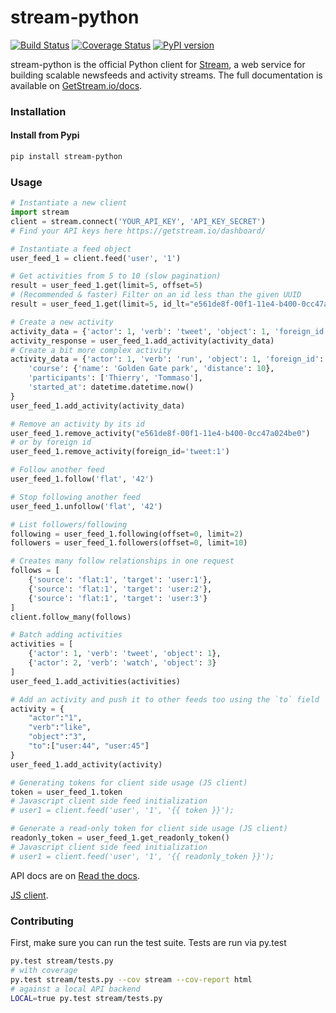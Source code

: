 stream-python
=============

[![Build Status](https://travis-ci.org/GetStream/stream-python.svg?branch=master)](https://travis-ci.org/GetStream/stream-python) [![Coverage Status](https://coveralls.io/repos/tschellenbach/stream-python/badge.png?branch=master)](https://coveralls.io/r/tschellenbach/stream-python?branch=master) [![PyPI version](https://badge.fury.io/py/stream-python.svg)](http://badge.fury.io/py/stream-python)

stream-python is the official Python client for [Stream](https://getstream.io/), a web service for building scalable newsfeeds and activity streams. 
The full documentation is available on [GetStream.io/docs](http://getstream.io/docs/).

### Installation

#### Install from Pypi


```bash
pip install stream-python
```

### Usage

```python
# Instantiate a new client
import stream
client = stream.connect('YOUR_API_KEY', 'API_KEY_SECRET')
# Find your API keys here https://getstream.io/dashboard/

# Instantiate a feed object
user_feed_1 = client.feed('user', '1')

# Get activities from 5 to 10 (slow pagination)
result = user_feed_1.get(limit=5, offset=5)
# (Recommended & faster) Filter on an id less than the given UUID
result = user_feed_1.get(limit=5, id_lt="e561de8f-00f1-11e4-b400-0cc47a024be0")

# Create a new activity
activity_data = {'actor': 1, 'verb': 'tweet', 'object': 1, 'foreign_id': 'tweet:1'}
activity_response = user_feed_1.add_activity(activity_data)
# Create a bit more complex activity
activity_data = {'actor': 1, 'verb': 'run', 'object': 1, 'foreign_id': 'run:1', 
	'course': {'name': 'Golden Gate park', 'distance': 10},
	'participants': ['Thierry', 'Tommaso'],
	'started_at': datetime.datetime.now()
}
user_feed_1.add_activity(activity_data)

# Remove an activity by its id
user_feed_1.remove_activity("e561de8f-00f1-11e4-b400-0cc47a024be0")
# or by foreign id
user_feed_1.remove_activity(foreign_id='tweet:1')

# Follow another feed
user_feed_1.follow('flat', '42')

# Stop following another feed
user_feed_1.unfollow('flat', '42')

# List followers/following
following = user_feed_1.following(offset=0, limit=2)
followers = user_feed_1.followers(offset=0, limit=10)

# Creates many follow relationships in one request
follows = [
    {'source': 'flat:1', 'target': 'user:1'},
    {'source': 'flat:1', 'target': 'user:2'},
    {'source': 'flat:1', 'target': 'user:3'}
]
client.follow_many(follows)

# Batch adding activities
activities = [
	{'actor': 1, 'verb': 'tweet', 'object': 1},
	{'actor': 2, 'verb': 'watch', 'object': 3}
]
user_feed_1.add_activities(activities)

# Add an activity and push it to other feeds too using the `to` field
activity = {
    "actor":"1",
    "verb":"like",
    "object":"3",
    "to":["user:44", "user:45"]
}
user_feed_1.add_activity(activity)

# Generating tokens for client side usage (JS client)
token = user_feed_1.token
# Javascript client side feed initialization
# user1 = client.feed('user', '1', '{{ token }}');

# Generate a read-only token for client side usage (JS client)
readonly_token = user_feed_1.get_readonly_token()
# Javascript client side feed initialization
# user1 = client.feed('user', '1', '{{ readonly_token }}');
```



API docs are on [Read the
docs](http://stream-python.readthedocs.org/en/latest/).


[JS client](http://github.com/getstream/stream-js).

### Contributing

First, make sure you can run the test suite. Tests are run via py.test

```bash
py.test stream/tests.py
# with coverage
py.test stream/tests.py --cov stream --cov-report html
# against a local API backend
LOCAL=true py.test stream/tests.py
```
